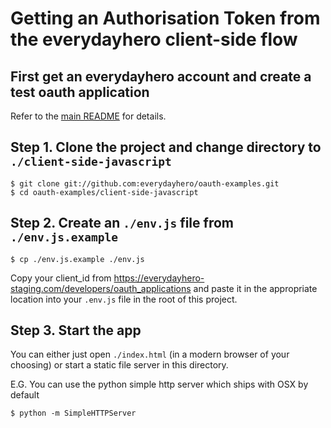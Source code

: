 # Getting an Authorisation Token from the everydayhero client-side flow

## First get an everydayhero account and create a test oauth application

Refer to the [main README](https://github.com/everydayhero/oauth-examples/blob/master/README.md) for details.

## Step 1. Clone the project and change directory to `./client-side-javascript`

```
$ git clone git://github.com:everydayhero/oauth-examples.git
$ cd oauth-examples/client-side-javascript
```

## Step 2. Create an `./env.js` file from `./env.js.example`

```
$ cp ./env.js.example ./env.js
```

Copy your client_id from https://everydayhero-staging.com/developers/oauth_applications and paste it in the appropriate location into your `.env.js` file in the root of this project.

## Step 3. Start the app

You can either just open `./index.html` (in a modern browser of your choosing) or start a static file server in this directory.

E.G. You can use the python simple http server which ships with OSX by default

```
$ python -m SimpleHTTPServer
```


